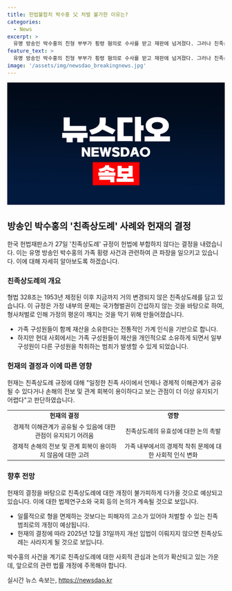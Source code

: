 ```yaml
---
title: 헌법불합치 박수홍 父 처벌 불가한 이유는?
categories:
  - News
excerpt: >
  유명 방송인 박수홍의 친형 부부가 횡령 혐의로 수사를 받고 재판에 넘겨졌다. 그러나 친족상도례의 헌법불합치 결정으로 효력을 잃었고, 헌재는 가족 간 착취 문제를 지적했다. 현재는 범행 시점을 기준으로 처벌이 이뤄지기 때문에 박씨 부친은 처벌을 면할 가능성이 높다. 이에 대한 관심이 높아지고, 법조계에서는 친족상도례 폐지나 개정이 논의되고 있다. 헌재의 결정에 따라 국회는 2025년까지 개선 입법을 하는 것이 의무화되었다.
feature_text: >
  유명 방송인 박수홍의 친형 부부가 횡령 혐의로 수사를 받고 재판에 넘겨졌다. 그러나 친족상도례의 헌법불합치 결정으로 효력을 잃었고, 헌재는 가족 간 착취 문제를 지적했다. 현재는 범행 시점을 기준으로 처벌이 이뤄지기 때문에 박씨 부친은 처벌을 면할 가능성이 높다. 이에 대한 관심이 높아지고, 법조계에서는 친족상도례 폐지나 개정이 논의되고 있다. 헌재의 결정에 따라 국회는 2025년까지 개선 입법을 하는 것이 의무화되었다.
image: '/assets/img/newsdao_breakingnews.jpg'
---
```


<p><img src="/assets/img/newsdao_breakingnews.jpg" alt="koreaapp 속보" /></p>

<h2 data-ke-size="size26">방송인 박수홍의 '친족상도례' 사례와 헌재의 결정</h2>

<p data-ke-size="size16">한국 헌법재판소가 27일 '친족상도례' 규정이 헌법에 부합하지 않다는 결정을 내렸습니다. 이는 유명 방송인 박수홍의 가족 횡령 사건과 관련하여 큰 파장을 일으키고 있습니다. 이에 대해 자세히 알아보도록 하겠습니다.</p>

<h3 data-ke-size="size23">친족상도례의 개요</h3>

<p data-ke-size="size16">형법 328조는 1953년 제정된 이후 지금까지 거의 변경되지 않은 친족상도례를 담고 있습니다. 이 규정은 가정 내부의 문제는 국가형벌권이 간섭하지 않는 것을 바탕으로 하여, 형사처벌로 인해 가정의 평온이 깨지는 것을 막기 위해 만들어졌습니다.</p>

<ul>
  <li>가족 구성원들이 함께 재산을 소유한다는 전통적인 가계 인식을 기반으로 합니다.</li>
  <li>하지만 현대 사회에서는 가족 구성원들이 재산을 개인적으로 소유하게 되면서 일부 구성원이 다른 구성원을 착취하는 범죄가 발생할 수 있게 되었습니다.</li>
</ul>

<h3 data-ke-size="size23">헌재의 결정과 이에 따른 영향</h3>

<p data-ke-size="size16">헌재는 친족상도례 규정에 대해 "일정한 친족 사이에서 언제나 경제적 이해관계가 공유될 수 있다거나 손해의 전보 및 관계 회복이 용이하다고 보는 관점이 더 이상 유지되기 어렵다"고 판단하였습니다.</p>

<table>
  <tr>
    <td style="text-align: center; height: 17px;"><b>헌재의 결정</b></td>
    <td style="text-align: center; height: 17px;"><b>영향</b></td>
  </tr>
  <tr>
    <td style="text-align: center;">경제적 이해관계가 공유될 수 있음에 대한 관점이 유지되기 어려움</td>
    <td style="text-align: center;">친족상도례의 유효성에 대한 논의 촉발</td>
  </tr>
  <tr>
    <td style="text-align: center;">경제적 손해의 전보 및 관계 회복이 용이하지 않음에 대한 고려</td>
    <td style="text-align: center;">가족 내부에서의 경제적 착취 문제에 대한 사회적 인식 변화</td>
  </tr>
</table>

<h3 data-ke-size="size23">향후 전망</h3>

<p data-ke-size="size16">헌재의 결정을 바탕으로 친족상도례에 대한 개정이 불가피하게 다가올 것으로 예상되고 있습니다. 이에 대한 법제연구소와 국회 등의 논의가 계속될 것으로 보입니다.</p>

<ul>
  <li>일률적으로 형을 면제하는 것보다는 피해자의 고소가 있어야 처벌할 수 있는 친족 범죄로의 개정이 예상됩니다.</li>
  <li>헌재의 결정에 따라 2025년 12월 31일까지 개선 입법이 이뤄지지 않으면 친족상도례는 사라지게 될 것으로 보입니다.</li>
</ul>

<p data-ke-size="size16">박수홍의 사건을 계기로 친족상도례에 대한 사회적 관심과 논의가 확산되고 있는 가운데, 앞으로의 관련 법률 개정에 주목해야 합니다.</p>
실시간 뉴스 속보는, <a href="https://newsdao.kr" rel="dofollow">https://newsdao.kr</a>


